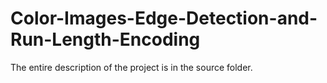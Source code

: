 # Color-Images-Edge-Detection-and-Run-Length-Encoding


The entire description of the project is in the source folder.
